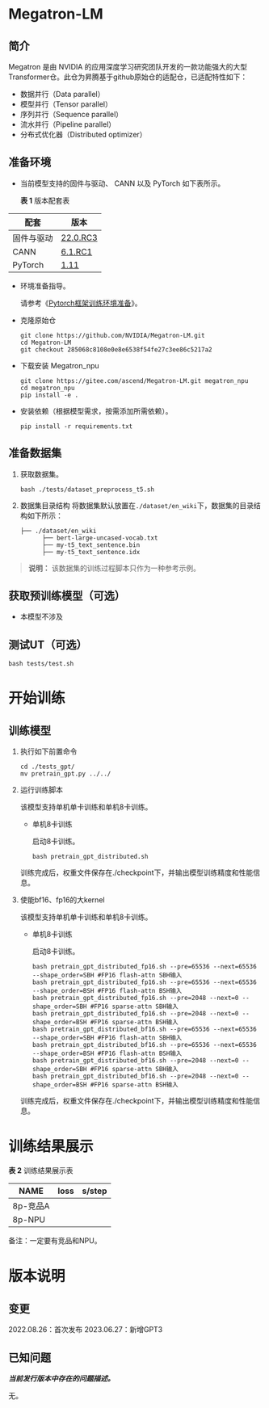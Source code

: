 # Megatron-LM

## 简介

Megatron 是由 NVIDIA 的应用深度学习研究团队开发的一款功能强大的大型Transformer仓。此仓为昇腾基于github原始仓的适配仓，已适配特性如下：

- 数据并行（Data parallel）
- 模型并行（Tensor parallel）
- 序列并行（Sequence parallel）
- 流水并行（Pipeline parallel）
- 分布式优化器（Distributed optimizer）

## 准备环境

- 当前模型支持的固件与驱动、 CANN 以及 PyTorch 如下表所示。

  **表 1**  版本配套表

| 配套 | 版本 |
| ----- | ----- |
| 固件与驱动   | [22.0.RC3](https://www.hiascend.com/hardware/firmware-drivers?tag=commercial) |
| CANN    | [6.1.RC1](https://www.hiascend.com/software/cann/commercial?version=6.1.RC1) |
| PyTorch | [1.11](https://gitee.com/ascend/pytorch/tree/master/) |

- 环境准备指导。

  请参考《[Pytorch框架训练环境准备](https://www.hiascend.com/document/detail/zh/ModelZoo/pytorchframework/ptes)》。

- 克隆原始仓
  ```
  git clone https://github.com/NVIDIA/Megatron-LM.git
  cd Megatron-LM
  git checkout 285068c8108e0e8e6538f54fe27c3ee86c5217a2
  ```

- 下载安装 Megatron_npu
  ```
  git clone https://gitee.com/ascend/Megatron-LM.git megatron_npu
  cd megatron_npu
  pip install -e .
  ```

- 安装依赖（根据模型需求，按需添加所需依赖）。
  ```
  pip install -r requirements.txt
  ```

## 准备数据集

1. 获取数据集。

   ```bash ./tests/dataset_preprocess_t5.sh```

2. 数据集目录结构
   将数据集默认放置在```./dataset/en_wiki```下，数据集的目录结构如下所示：

   ```
   ├── ./dataset/en_wiki
         ├── bert-large-uncased-vocab.txt               
         ├── my-t5_text_sentence.bin
         ├── my-t5_text_sentence.idx
   ```

> **说明：**
> 该数据集的训练过程脚本只作为一种参考示例。

## 获取预训练模型（可选）

- 本模型不涉及

## 测试UT（可选）

```
bash tests/test.sh
```

# 开始训练

## 训练模型

1. 执行如下前置命令
   ```
   cd ./tests_gpt/
   mv pretrain_gpt.py ../../
   ```

2. 运行训练脚本

   该模型支持单机单卡训练和单机8卡训练。

    - 单机8卡训练

      启动8卡训练。

      ```
      bash pretrain_gpt_distributed.sh
      ```

   训练完成后，权重文件保存在./checkpoint下，并输出模型训练精度和性能信息。

3. 使能bf16、fp16的大kernel

   该模型支持单机单卡训练和单机8卡训练。

    - 单机8卡训练

      启动8卡训练。

      ```
      bash pretrain_gpt_distributed_fp16.sh --pre=65536 --next=65536 --shape_order=SBH #FP16 flash-attn SBH输入
      bash pretrain_gpt_distributed_fp16.sh --pre=65536 --next=65536 --shape_order=BSH #FP16 flash-attn BSH输入
      bash pretrain_gpt_distributed_fp16.sh --pre=2048 --next=0 --shape_order=SBH #FP16 sparse-attn SBH输入
      bash pretrain_gpt_distributed_fp16.sh --pre=2048 --next=0 --shape_order=BSH #FP16 sparse-attn BSH输入
      bash pretrain_gpt_distributed_bf16.sh --pre=65536 --next=65536 --shape_order=SBH #FP16 flash-attn SBH输入
      bash pretrain_gpt_distributed_bf16.sh --pre=65536 --next=65536 --shape_order=BSH #FP16 flash-attn BSH输入
      bash pretrain_gpt_distributed_bf16.sh --pre=2048 --next=0 --shape_order=SBH #FP16 sparse-attn SBH输入
      bash pretrain_gpt_distributed_bf16.sh --pre=2048 --next=0 --shape_order=BSH #FP16 sparse-attn BSH输入
      ```

   训练完成后，权重文件保存在./checkpoint下，并输出模型训练精度和性能信息。

# 训练结果展示

**表 2**  训练结果展示表

| NAME     | loss    | s/step |
| -------  | -----  |----------:|
| 8p-竞品A  |   |        |
| 8p-NPU   |   |        |

备注：一定要有竞品和NPU。

# 版本说明

## 变更

2022.08.26：首次发布
2023.06.27：新增GPT3

## 已知问题

**_当前发行版本中存在的问题描述。_**

无。











